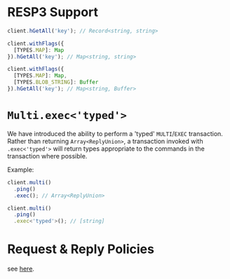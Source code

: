 # RESP3 Support

```javascript
client.hGetAll('key'); // Record<string, string>

client.withFlags({
  [TYPES.MAP]: Map
}).hGetAll('key'); // Map<string, string>

client.withFlags({
  [TYPES.MAP]: Map,
  [TYPES.BLOB_STRING]: Buffer
}).hGetAll('key'); // Map<string, Buffer>
```

# `Multi.exec<'typed'>`

We have introduced the ability to perform a 'typed' `MULTI`/`EXEC` transaction.  Rather than returning `Array<ReplyUnion>`, a transaction invoked with `.exec<'typed'>` will return types appropriate to the commands in the transaction where possible.  

Example:

```javascript
client.multi()
  .ping()
  .exec(); // Array<ReplyUnion>

client.multi()
  .ping()
  .exec<'typed'>(); // [string]
```

# Request & Reply Policies

see [here](../docs/clustering.md#command-routing).
